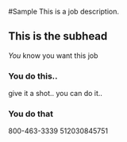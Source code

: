 #Sample
This is a job description.

## This is the subhead
*You* know you want this job

### You do this..
give it a shot.. you can do it..

### You do that

800-463-3339
512030845751
